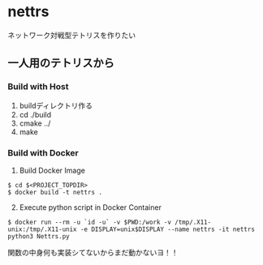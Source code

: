 # nettrs
ネットワーク対戦型テトリスを作りたい

## 一人用のテトリスから
### Build with Host
1. buildディレクトリ作る
2. cd ./build
3. cmake ../
4. make

### Build with Docker
1. Build Docker Image
```shell
$ cd $<PROJECT_TOPDIR>
$ docker build -t nettrs .
```
2. Execute python script in Docker Container
```shell
$ docker run --rm -u `id -u` -v $PWD:/work -v /tmp/.X11-unix:/tmp/.X11-unix -e DISPLAY=unix$DISPLAY --name nettrs -it nettrs python3 Nettrs.py
```

関数の中身何も実装シてないからまだ動かないヨ！！
